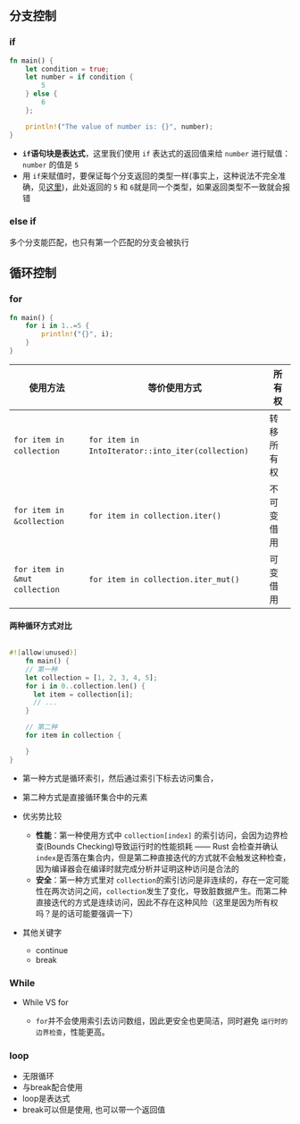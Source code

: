 ## 分支控制

### if

```Rust
fn main() {
    let condition = true;
    let number = if condition {
        5
    } else {
        6
    };

    println!("The value of number is: {}", number);
}
```

* ​**`if`**​**​ 语句块是表达式**​，这里我们使用 `if`​ 表达式的返回值来给 `number`​ 进行赋值：`number`​ 的值是 `5`​
* 用 `if`​ 来赋值时，要保证每个分支返回的类型一样(事实上，这种说法不完全准确，见[这里](https://course.rs/appendix/expressions.html#if%E8%A1%A8%E8%BE%BE%E5%BC%8F))，此处返回的 `5`​ 和 `6`​ 就是同一个类型，如果返回类型不一致就会报错

### else if

多个分支能匹配，也只有第一个匹配的分支会被执行

## 循环控制

### for

```Rust
fn main() {
    for i in 1..=5 {
        println!("{}", i);
    }
}
```

|使用方法|等价使用方式|所有权|
| ----------| --------------| ------------|
|​`for item in collection`​|​`for item in IntoIterator::into_iter(collection)`​|转移所有权|
|​`for item in &collection`​|​`for item in collection.iter()`​|不可变借用|
|​`for item in &mut collection`​|​`for item in collection.iter_mut()`​|可变借用|

#### 两种循环方式对比

```Rust

#![allow(unused)]
	fn main() {
	// 第一种
	let collection = [1, 2, 3, 4, 5];
	for i in 0..collection.len() {
	  let item = collection[i];
	  // ...
	}

	// 第二种
	for item in collection {

	}
}
```

* 第一种方式是循环索引，然后通过索引下标去访问集合，

* 第二种方式是直接循环集合中的元素
* 优劣势比较

  * ​**性能**​：第一种使用方式中 `collection[index]`​ 的索引访问，会因为边界检查(Bounds Checking)导致运行时的性能损耗 —— Rust 会检查并确认 `index`​ 是否落在集合内，但是第二种直接迭代的方式就不会触发这种检查，因为编译器会在编译时就完成分析并证明这种访问是合法的
  * ​**安全**​：第一种方式里对 `collection`​ 的索引访问是非连续的，存在一定可能性在两次访问之间，`collection`​ 发生了变化，导致脏数据产生。而第二种直接迭代的方式是连续访问，因此不存在这种风险（这里是因为所有权吗？是的话可能要强调一下）

* 其他关键字

  * continue
  * break

### While

* While VS for

  * ​`for`​ 并不会使用索引去访问数组，因此更安全也更简洁，同时避免 `运行时的边界检查`​，性能更高。

### loop

* 无限循环
* 与break配合使用
* loop是表达式
* break可以但是使用, 也可以带一个返回值
